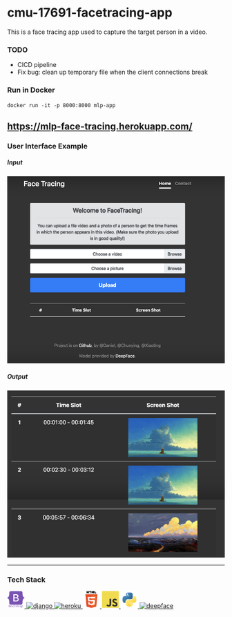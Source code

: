 # cmu-17691-facetracing-app

This is a face tracing app used to capture the target person in a video.

### TODO
- CICD pipeline
- Fix bug: clean up temporary file when the client connections break

### Run in Docker
```shell
docker run -it -p 8000:8000 mlp-app
```
https://mlp-face-tracing.herokuapp.com/
---

### User Interface Example

##### Input

![input](face/static/face/images/input.png)

##### Output

![output](face/static/face/images/output.png)

---

### Tech Stack

<p align="left">
<a href="https://getbootstrap.com" target="_blank" rel="noreferrer"> 
<img src="https://raw.githubusercontent.com/devicons/devicon/master/icons/bootstrap/bootstrap-plain-wordmark.svg" alt="bootstrap" width="40" height="40"/> 
</a>

<a href="https://www.djangoproject.com/" target="_blank" rel="noreferrer"> 
<img src="https://static.djangoproject.com/img/logos/django-logo-positive.svg" alt="django" width="40" height="40"/> 
</a> 

<a href="https://heroku.com" target="_blank" rel="noreferrer"> 
<img src="https://www.vectorlogo.zone/logos/heroku/heroku-icon.svg" alt="heroku" width="40" height="40"/> 
</a>

 <a href="https://www.w3.org/html/" target="_blank" rel="noreferrer"> 
<img src="https://raw.githubusercontent.com/devicons/devicon/master/icons/html5/html5-original-wordmark.svg" alt="html5" width="40" height="40"/> 
</a>

 <a href="https://developer.mozilla.org/en-US/docs/Web/JavaScript" target="_blank" rel="noreferrer"> 
<img src="https://raw.githubusercontent.com/devicons/devicon/master/icons/javascript/javascript-original.svg" alt="javascript" width="40" height="40"/>
 </a> 

<a href="https://www.python.org" target="_blank" rel="noreferrer"> 
<img src="https://raw.githubusercontent.com/devicons/devicon/master/icons/python/python-original.svg" alt="python" width="40" height="40"/>
 </a> 

<a href="https://github.com/serengil/deepface" target="_blank" rel="noreferrer"> 
<img src="https://raw.githubusercontent.com/serengil/deepface/master/icon/deepface-icon-labeled.png" alt="deepface" width="40" height="40"/>
 </a> 

</p>
